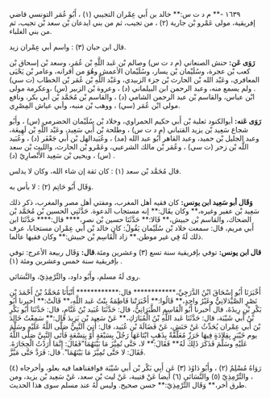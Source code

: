 ١٦٣٩ -** م د ت س:** خالد بن أَبي عِمْران التجيبي (١) ، أَبُو عُمَر التونسي قاضي إفريقية، مولى عَمْرو بْن جارية (٢) ، من تجيب، ثم من بني ايدعان بْن سعد بْن تجيب، ثم من بني الغلباء.

قال ابن حبان (٣) : واسم أبي عِمْران زيد.

**رَوَى عَن:** حنش الصنعاني (م د ت س) وصالم بْن عَبد اللَّهِ بْن عُمَر، وسعد بْن إسحاق بْن كعب بْن عجرة، وسُلَيْمان بْن يسار، وسُلَيْمان الأعمش وهُوَ من أقرانه، وعامر بْن يَحْيَى المعافري، وعَبْد الله بْن الحارث بْن جزء الزبيدي، وعَبْد اللَّهِ بْن عُمَر بْن الخطاب (ت سي) . ولم يسمع منه، وعبد الرحمن ابن البيلماني (د) ، وعروة بْن الزبير (س) ،وعكرمة مولى ابْن عباس، والقاسم بْن عبد الرحمن الشامي (د) ، والقاسم بْن مُحَمَّد بْن أَبي بكر، ونافع مولى ابْن عُمَر (سي) ، ووهب بْن منبه، وأبي عياش المِصْرِي.

**رَوَى عَنه:** أبوالكنود ثعلبة بْن أَبي حكيم الحمراوي، وخلاد بْن سُلَيْمان الحضرمي (س) ، وأَبُو شجاع سَعِيد بْن يزيد القتباني (م د ت س) ، وطلحة بْن أَبي سَعِيد، وعَبْد اللَّهِ بْن لَهِيعَة، وعبد الجليل بْن حميد، وعبد القاهر أَبُو عبد الله (مد) ، وعُبَيدالهل بْن أَبي جَعْفَر (د) ، وعُبَيد اللَّه بْن زحر (ت سي) ، وعُمَر بْن مالك الشرعبي، وعَمْرو بْن الحارث، والليث بْن سعد (س) ، ويحيى بْن سَعِيد الأَنْصارِيّ (د) .

قال مُحَمَّد بْن سعد (١) : كان ثقة إن شاء الله، وكان لا يدلس.

وَقَال أَبُو حَاتِم (٢) : لا بأس به.

**وَقَال أبو سَعِيد ابن يونس:** كان فقيه أهل المغرب، ومفتي أهل مصر والمغرب، ذكر ذلك سَعِيد بْن عفير وغيره،** وكان يقَال:** إنه مستجاب الدعوة. حَدَّثَنِي الحسين بْن مُحَمَّد بْن الضحاك، والقاسم بْن حبيش،** قَالا:** حَدَّثَنَا حسين بْن نصر،**** قال:**** حَدَّثَنَا ابن أَبي مريم، قال: سمعت خلاد بْن سُلَيْمان يَقُولُ: كان خالد بْن أَبي عِمْران مستجابا، عرف ذلك لَهُ فِي غير موطن.** زاد الْقَاسِم بْن حبيش:** وكان فقيها عالما.

**قال ابن يونس:** توفي بإفريقية سنة تسع (٣) وعشرين ومئة.**قال:** وَقَال ربيعة الأعرج: توفي بإفريقية سنة خمس وعشرين ومئة (١) .

روى لَهُ مسلم، وأَبُو داود، والتِّرْمِذِيّ، والنَّسَائي.

أَخْبَرَنَا أَبُو إِسْحَاقَ ابْنُ الدَّرَجِيِّ،************ قال:************ أَنْبَأَنَا مُحَمَّدُ بْنُ أَحْمَدَ بْنِ نَصْرٍ الصَّيْدَلانِيُّ وغَيْرُ واحِدٍ،** قَالُوا:** أَخْبَرَتْنا فَاطِمَةُ بِنْتُ عَبد اللَّهِ،** قَالَتْ:** أخبرنا أَبُو بَكْرِ بْنِ رِيذَةَ، قال أخبرنا أَبُو الْقَاسِمِ الطَّبَرَانِيُّ، قال: حَدَّثَنَا عُبَيد بْنُ غَنَّامٍ، قال: حَدَّثَنَا أَبُو بَكْرِ بْنُ أَبي شَيْبَة، قال: حَدَّثَنَا عَبد اللَّهِ بْنُ الْمُبَارَكِ،** عَنْ سَعِيد بْنِ يَزِيدَ قال:** سَمِعْتُ خَالِدَ بْنَ أَبي عِمْران يُحَدِّثُ عَنْ حَنَشٍ، عَنْ فَضَالَةَ بْنِ عُبَيد، قال: أُتِيَ النَّبِيُّ صَلَّى اللَّهُ عَلَيْهِ وسَلَّمَ يوم خَيْبَرٍ بِقِلادَةٍ فِيهَا خَرَزٌ مُعَلَّقَةٌ بِذَهَبٍ ابْتَاعَهَا رَجُلٌ بِسَبْعَةٍ أَوْ بِتِسْعَةٍ فَأَتَى النَّبِيَّ صَلَّى اللَّهُ عَلَيْهِ وسَلَّمَ فَذَكَرَ ذَلِكَ لَهُ** فَقَالَ:** لا، حَتَّى تُمِيَّزَ مَا بَيْنَهُمَا"فَقَالَ: إِنَّمَا أَرَدْتُ الْحِجَارَةَ. فَقَالَ: لا حَتَّى تُمِيَّزَ مَا بَيْنَهُمَا". قال: فَرَدَّ حَتَّى مَيَّزَّ.

رَوَاهُ مُسْلِمٌ (٢) ، وأَبُو دَاوُدَ (٣) عَن أَبِي بَكْر بْن أَبي شَيْبَة فوافقناهما فيه بعلو، وأخرجاه (٤) ، والتِّرْمِذِيّ (٥) والنَّسَائي (٦) أيضا عَنْ قتيبة، عَنْ ليث بْن سعد، عَنْ سَعِيد بْن يزيد، ومن طرق أخر،** وَقَال التِّرْمِذِيّ:** حسن صحيح. وليس لَهُ عند مسلم سوى هذا الحديث.